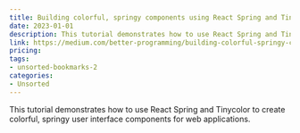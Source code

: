 ```yaml
---
title: Building colorful, springy components using React Spring and Tinycolor
date: 2023-01-01
description: This tutorial demonstrates how to use React Spring and Tinycolor to create colorful, springy user interface components for web applications.
link: https://medium.com/better-programming/building-colorful-springy-components-using-react-spring-and-tinycolor-1086c6594203
pricing: 
tags: 
- unsorted-bookmarks-2 
categories: 
- Unsorted 
---
```


This tutorial demonstrates how to use React Spring and Tinycolor to create colorful, springy user interface components for web applications.